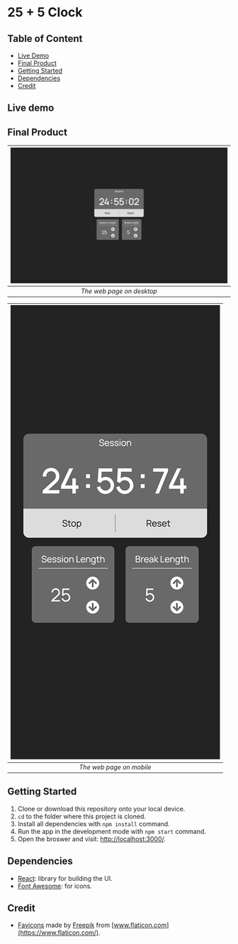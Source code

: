 # 25 + 5 Clock

<!-- A react calculator with clickable buttons, which can also be triggered by key press.
This is one of my project for [Front End Development Libraries Projects](https://www.freecodecamp.org/learn/front-end-development-libraries/) on [freeCodeCamp](https://www.freecodecamp.org/): [Build a JavaScript Calculator](https://www.freecodecamp.org/learn/front-end-development-libraries/front-end-development-libraries-projects/build-a-javascript-calculator). -->

## Table of Content

- [Live Demo](#live-demo)
- [Final Product](#final-product)
- [Getting Started](#getting-started)
- [Dependencies](#dependencies)
- [Credit](#credit)

## Live demo

<!--
This project was bootstrapped with [Create React App](https://github.com/facebook/create-react-app). It is deployed to [Netlify](https://www.netlify.com/):
https://calculator-js-react.netlify.app/ -->

## Final Product

| ![desktop](./docs/desktop.png) |
| :----------------------------: |
|   _The web page on desktop_    |

| ![mobile](./docs/mobile.png) |
| :--------------------------: |
|   _The web page on mobile_   |

## Getting Started

1. Clone or download this repository onto your local device.
2. `cd` to the folder where this project is cloned.
3. Install all dependencies with `npm install` command.
4. Run the app in the development mode with `npm start` command.
5. Open the broswer and visit: [http://localhost:3000/](http://localhost:3000/).

## Dependencies

- [React](https://reactjs.org/): library for building the UI.
- [Font Awesome](https://fontawesome.com/): for icons.

## Credit

- [Favicons](https://www.flaticon.com/premium-icon/clock_3511918) made by [Freepik](https://www.freepik.com) from [www.flaticon.com](https://www.flaticon.com/).
